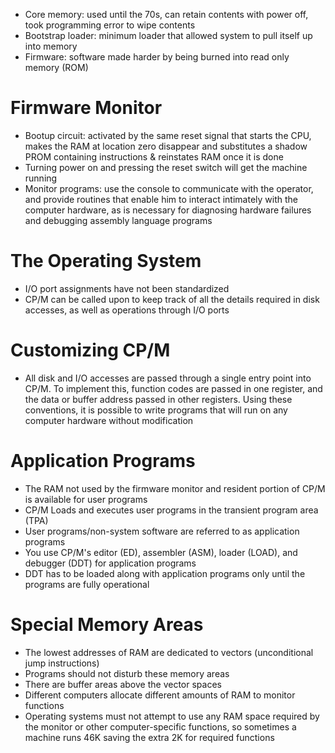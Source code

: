 - Core memory: used until the 70s, can retain contents with power off, took programming error to wipe contents
- Bootstrap loader: minimum loader that allowed system to pull itself up into memory
- Firmware: software made harder by being burned into read only memory (ROM)

# Firmware Monitor
- Bootup circuit: activated by the same reset signal that starts the CPU, makes the RAM at location zero disappear and substitutes a shadow PROM containing instructions & reinstates RAM once it is done
- Turning power on and pressing the reset switch will get the machine running
- Monitor programs: use the console to communicate with the operator, and provide routines that enable him to interact intimately with the computer hardware, as is necessary for diagnosing hardware failures and debugging assembly language programs

# The Operating System
- I/O port assignments have not been standardized
- CP/M can be called upon to keep track of all the details required in disk accesses, as well as operations through I/O ports

# Customizing CP/M
- All disk and I/O accesses are passed through a single entry point into CP/M. To implement this, function codes are passed in one register, and the data or buffer address passed in other registers. Using these conventions, it is possible to write programs that will run on any computer hardware without modification

# Application Programs
- The RAM not used by the firmware monitor and resident portion of CP/M is available for user programs
- CP/M Loads and executes user programs in the transient program area (TPA)
- User programs/non-system software are referred to as application programs
- You use CP/M's editor (ED), assembler (ASM), loader (LOAD), and debugger (DDT) for application programs
- DDT has to be loaded along with application programs only until the programs are fully operational

# Special Memory Areas
- The lowest addresses of RAM are dedicated to vectors (unconditional jump instructions)
- Programs should not disturb these memory areas
- There are buffer areas above the vector spaces
- Different computers allocate different amounts of RAM to monitor functions
- Operating systems must not attempt to use any RAM space required by the monitor or other computer-specific functions, so sometimes a machine runs 46K saving the extra 2K for required functions
